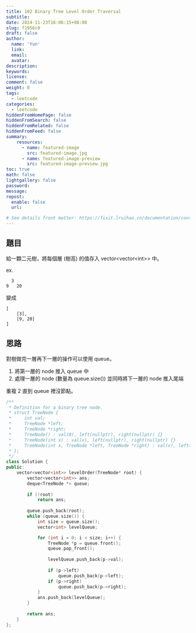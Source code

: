 ```yaml
---
title: 102 Binary Tree Level Order Traversal
subtitle:
date: 2024-11-23T16:06:15+08:00
slug: f1956c0
draft: false
author:
  name: 'Yun'
  link:
  email:
  avatar:
description:
keywords:
license:
comment: false
weight: 0
tags:
  - leetcode
categories:
  - leetcode
hiddenFromHomePage: false
hiddenFromSearch: false
hiddenFromRelated: false
hiddenFromFeed: false
summary:
    resources:
      - name: featured-image
        src: featured-image.jpg
      - name: featured-image-preview
        src: featured-image-preview.jpg
toc: true
math: false
lightgallery: false
password:
message:
repost:
  enable: false 
  url:

# See details front matter: https://fixit.lruihao.cn/documentation/content-management/introduction/#front-matter
---
```


<!--more-->

## 題目
給一顆二元樹，將每個層 (樹高) 的值存入 vector<vector\<int>> 中。

ex.

      3
    9   20
變成

    [
        [3],
        [9, 20]
    ]


## 思路
對樹做完一層再下一層的操作可以使用 queue。
1. 將第一層的 node 推入 queue 中
2. 處理一層的 node (數量為 queue.size()) 並同時將下一層的 node 推入尾端
   
重複 2 直到 queue 裡沒節點。

```cpp
/**
 * Definition for a binary tree node.
 * struct TreeNode {
 *     int val;
 *     TreeNode *left;
 *     TreeNode *right;
 *     TreeNode() : val(0), left(nullptr), right(nullptr) {}
 *     TreeNode(int x) : val(x), left(nullptr), right(nullptr) {}
 *     TreeNode(int x, TreeNode *left, TreeNode *right) : val(x), left(left), right(right) {}
 * };
 */
class Solution {
public:
    vector<vector<int>> levelOrder(TreeNode* root) {
        vector<vector<int>> ans;
        deque<TreeNode *> queue;
        
        if (!root)
            return ans;
        
        queue.push_back(root);
        while (queue.size()) {
            int size = queue.size();
            vector<int> levelQueue;

            for (int i = 0; i < size; i++) {
                TreeNode *p = queue.front();
                queue.pop_front();
                
                levelQueue.push_back(p->val);
                
                if (p->left)
                    queue.push_back(p->left);
                if (p->right)
                    queue.push_back(p->right);
            }
            ans.push_back(levelQueue);
        }
        
        return ans;
    }
};
```
